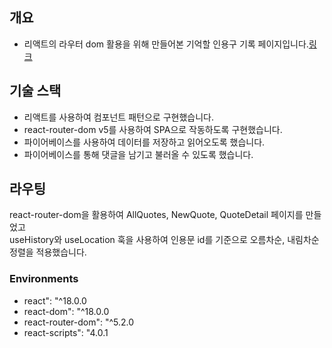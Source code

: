 ## 개요  
- 리액트의 라우터 dom 활용을 위해 만들어본 기억할 인용구 기록 페이지입니다.[링크](https://react-router-practice-umber.vercel.app/quotes)

## 기술 스택
- 리액트를 사용하여 컴포넌트 패턴으로 구현했습니다.
- react-router-dom v5를 사용하여 SPA으로 작동하도록 구현했습니다.
- 파이어베이스를 사용하여 데이터를 저장하고 읽어오도록 했습니다.
- 파이어베이스를 통해 댓글을 남기고 불러올 수 있도록 했습니다.

## 라우팅  
react-router-dom을 활용하여 AllQuotes, NewQuote, QuoteDetail 페이지를 만들었고   
useHistory와 useLocation 훅을 사용하여 인용문 id를 기준으로 오름차순, 내림차순 정렬을 적용했습니다.


### Environments
- react": "^18.0.0
- react-dom": "^18.0.0
- react-router-dom": "^5.2.0
- react-scripts": "4.0.1
